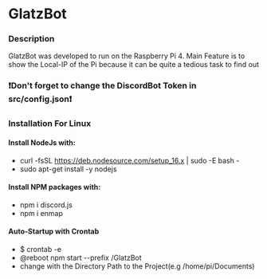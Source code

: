 # GlatzBot
### Description
GlatzBot was developed to run on the Raspberry Pi 4. Main Feature is to show the Local-IP of the Pi because it can be quite a tedious task to find out

### ❗Don't forget to change the DiscordBot Token in src/config.json❗
 
### Installation For Linux
#### Install NodeJs with:
- curl -fsSL https://deb.nodesource.com/setup_16.x | sudo -E bash -
- sudo apt-get install -y nodejs
#### Install NPM packages with:
- npm i discord.js
- npm i enmap

#### Auto-Startup with Crontab
- $ crontab -e
- @reboot npm start --prefix <location>/GlatzBot
- change <location> with the Directory Path to the Project(e.g /home/pi/Documents)
